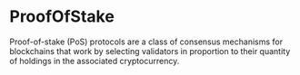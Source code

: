 # ProofOfStake
Proof-of-stake (PoS) protocols are a class of consensus mechanisms for blockchains that work by selecting validators in proportion to their quantity of holdings in the associated cryptocurrency.
